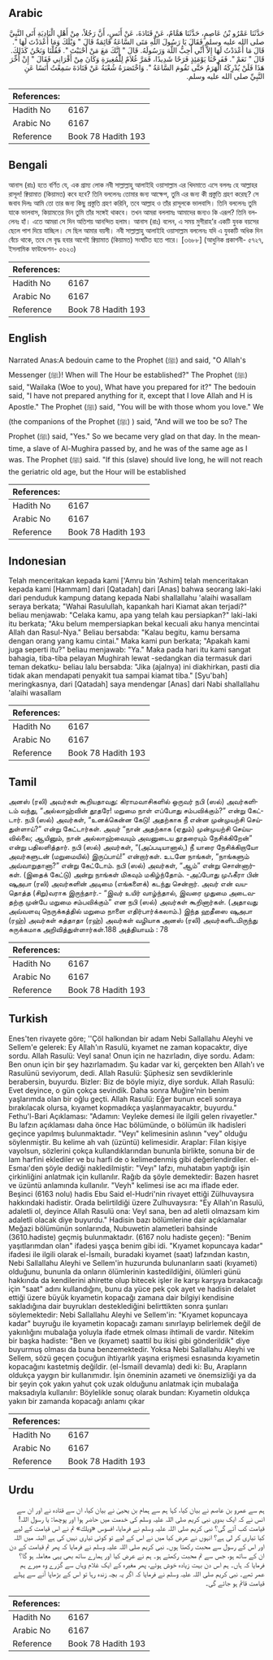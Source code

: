 ## Arabic


<div dir="rtl" lang="ar" style={{fontSize:'larger',backgroundColor:'#f8f9fa',padding:20}}>
حَدَّثَنَا عَمْرُو بْنُ عَاصِمٍ، حَدَّثَنَا هَمَّامٌ، عَنْ قَتَادَةَ، عَنْ أَنَسٍ، أَنَّ رَجُلاً، مِنْ أَهْلِ الْبَادِيَةِ أَتَى النَّبِيَّ صلى الله عليه وسلم فَقَالَ يَا رَسُولَ اللَّهِ مَتَى السَّاعَةُ قَائِمَةٌ قَالَ ‏"‏ وَيْلَكَ وَمَا أَعْدَدْتَ لَهَا ‏"‏‏.‏ قَالَ مَا أَعْدَدْتُ لَهَا إِلاَّ أَنِّي أُحِبُّ اللَّهَ وَرَسُولَهُ‏.‏ قَالَ ‏"‏ إِنَّكَ مَعَ مَنْ أَحْبَبْتَ ‏"‏‏.‏ فَقُلْنَا وَنَحْنُ كَذَلِكَ‏.‏ قَالَ ‏"‏ نَعَمْ ‏"‏‏.‏ فَفَرِحْنَا يَوْمَئِذٍ فَرَحًا شَدِيدًا، فَمَرَّ غُلاَمٌ لِلْمُغِيرَةِ وَكَانَ مِنْ أَقْرَانِي فَقَالَ ‏"‏ إِنْ أُخِّرَ هَذَا فَلَنْ يُدْرِكَهُ الْهَرَمُ حَتَّى تَقُومَ السَّاعَةُ ‏"‏‏.‏ وَاخْتَصَرَهُ شُعْبَةُ عَنْ قَتَادَةَ سَمِعْتُ أَنَسًا عَنِ النَّبِيِّ صلى الله عليه وسلم‏.‏
</div>
<div style={{backgroundColor:'#f8f9fa',padding:20, marginBottom: 10}}><table> <thead> <tr> <th>References:</th> <th></th> </tr> </thead> <tbody><tr><td>Hadith No</td><td>6167</td></tr><tr><td>Arabic No</td><td>6167</td></tr><tr><td>Reference</td><td>Book 78 Hadith 193</td></tr></tbody></table></div>

## Bengali


<div dir="ltr" lang="bn" style={{fontSize:'larger',backgroundColor:'#f8f9fa',padding:20}}>
আনাস (রাঃ) হতে বর্ণিত যে, এক গ্রাম্য লোক নবী সাল্লাল্লাহু আলাইহি ওয়াসাল্লাম এর খিদমাতে এসে বললঃ হে আল্লাহর রাসূল! ক্বিয়ামাত (কিয়ামত) কবে হবে? তিনি বললেনঃ তোমার জন্য আক্ষেপ, তুমি এর জন্য কী প্রস্তুতি গ্রহণ করেছ? সে জবাব দিলঃ আমি তো তার জন্য কিছু প্রস্তুতি গ্রহণ করিনি, তবে আল্লাহ ও তাঁর রাসূলকে ভালবাসি। তিনি বললেনঃ তুমি যাকে ভালবাস, কিয়ামতের দিন তুমি তাঁর সঙ্গেই থাকবে। তখন আমরা বললামঃ আমাদের জন্যও কি এরূপ? তিনি বললেনঃ হাঁ। এতে আমরা সে দিন অতিশয় আনন্দিত হলাম। আনাস (রাঃ) বলেন, এ সময় মুগীরাহ’র একটি যুবক বয়সের ছেলে পাশ দিয়ে যাচ্ছিল। সে ছিল আমার বয়সী। নবী সাল্লাল্লাহু আলাইহি ওয়াসাল্লাম বললেনঃ যদি এ যুবকটি অধিক দিন বেঁচে থাকে, তবে সে বৃদ্ধ হবার আগেই ক্বিয়ামাত (কিয়ামত) সংঘটিত হতে পারে। [৩৬৮৮] (আধুনিক প্রকাশনী- ৫৭২৭, ইসলামিক ফাউন্ডেশন- ৫৬২৩)
</div>
<div style={{backgroundColor:'#f8f9fa',padding:20, marginBottom: 10}}><table> <thead> <tr> <th>References:</th> <th></th> </tr> </thead> <tbody><tr><td>Hadith No</td><td>6167</td></tr><tr><td>Arabic No</td><td>6167</td></tr><tr><td>Reference</td><td>Book 78 Hadith 193</td></tr></tbody></table></div>

## English


<div dir="ltr" lang="en" style={{fontSize:'larger',backgroundColor:'#f8f9fa',padding:20}}>
Narrated Anas:A bedouin came to the Prophet (ﷺ) and said, "O Allah's Messenger (ﷺ)! When will The Hour be established?" The Prophet (ﷺ) said, "Wailaka (Woe to you), What have you prepared for it?" The bedouin said, "I have not prepared anything for it, except that I love Allah and H is Apostle." The Prophet (ﷺ) said, "You will be with those whom you love." We (the companions of the Prophet (ﷺ) ) said, "And will we too be so? The Prophet (ﷺ) said, "Yes." So we became very glad on that day. In the meantime, a slave of Al-Mughira passed by, and he was of the same age as I was. The Prophet (ﷺ) said. "If this (slave) should live long, he will not reach the geriatric old age, but the Hour will be established
</div>
<div style={{backgroundColor:'#f8f9fa',padding:20, marginBottom: 10}}><table> <thead> <tr> <th>References:</th> <th></th> </tr> </thead> <tbody><tr><td>Hadith No</td><td>6167</td></tr><tr><td>Arabic No</td><td>6167</td></tr><tr><td>Reference</td><td>Book 78 Hadith 193</td></tr></tbody></table></div>

## Indonesian


<div dir="ltr" lang="id" style={{fontSize:'larger',backgroundColor:'#f8f9fa',padding:20}}>
Telah menceritakan kepada kami ['Amru bin 'Ashim] telah menceritakan kepada kami [Hammam] dari [Qatadah] dari [Anas] bahwa seorang laki-laki dari penduduk kampung datang kepada Nabi shallallahu 'alaihi wasallam seraya berkata; "Wahai Rasulullah, kapankah hari Kiamat akan terjadi?" beliau menjawab: "Celaka kamu, apa yang telah kau persiapkan?" laki-laki itu berkata; "Aku belum mempersiapkan bekal kecuali aku hanya mencintai Allah dan Rasul-Nya." Beliau bersabda: "Kalau begitu, kamu bersama dengan orang yang kamu cintai." Maka kami pun berkata; "Apakah kami juga seperti itu?" beliau menjawab: "Ya." Maka pada hari itu kami sangat bahagia, tiba-tiba pelayan Mughirah lewat -sedangkan dia termasuk dari teman dekatku- beliau lalu bersabda: "Jika (ajalnya) ini diakhirkan, pasti dia tidak akan mendapati penyakit tua sampai kiamat tiba." [Syu'bah] meringkasnya, dari [Qatadah] saya mendengar [Anas] dari Nabi shallallahu 'alaihi wasallam
</div>
<div style={{backgroundColor:'#f8f9fa',padding:20, marginBottom: 10}}><table> <thead> <tr> <th>References:</th> <th></th> </tr> </thead> <tbody><tr><td>Hadith No</td><td>6167</td></tr><tr><td>Arabic No</td><td>6167</td></tr><tr><td>Reference</td><td>Book 78 Hadith 193</td></tr></tbody></table></div>

## Tamil


<div dir="ltr" lang="ta" style={{fontSize:'larger',backgroundColor:'#f8f9fa',padding:20}}>
அனஸ் (ரலி) அவர்கள் கூறியதாவது: கிராமவாசிகளில் ஒருவர் நபி (ஸல்) அவர்களிடம் வந்து, “அல்லாஹ்வின் தூதரே! மறுமை நாள் எப்போது சம்பவிக்கும்?” என்று கேட்டார். நபி (ஸல்) அவர்கள், “உனக்கென்ன கேடு! அதற்காக நீ என்ன முன்முயற்சி செய்துள்ளாய்?” என்று கேட்டார்கள். அவர் “நான் அதற்காக (ஏதும்) முன்முயற்சி செய்யவில்லை; ஆயினும், நான் அல்லாஹ்வையும் அவனுடைய தூதரையும் நேசிக்கிறேன்” என்று பதிலளித்தார். நபி (ஸல்) அவர்கள், “(அப்படியானால்,) நீ யாரை நேசிக்கிறாயோ அவர்களுடன் (மறுமையில்) இருப்பாய்!” என்றார்கள். உடனே நாங்கள், “நாங்களும் அவ்வாறுதானா?” என்று கேட்டோம். நபி (ஸல்) அவர்கள், “ஆம்” என்று சொன்னார்கள். (இதைக் கேட்டு) அன்று நாங்கள் மிகவும் மகிழ்ந்தோம். -அப்போது முஃகீரா பின் ஷுஅபா (ரலி) அவர்களின் அடிமை (எங்களைக்) கடந்து சென்றார். அவர் என் வயதொத்த (சிறு)வராக இருந்தார்.- “இவர் உயிர் வாழ்ந்தால், இவரை முதுமை அடைவதற்கு முன்பே மறுமை சம்பவிக்கும்” என நபி (ஸல்) அவர்கள் கூறினார்கள். (அதாவது அவ்வளவு நெருக்கத்தில் மறுமை நாளை எதிர்பார்க்கலாம்.) இந்த ஹதீஸை ஷுஅபா (ரஹ்) அவர்கள் கத்தாதா (ரஹ்) அவர்கள் வழியாக அனஸ் (ரலி) அவர்களிடமிருந்து சுருக்கமாக அறிவித்துள்ளார்கள்.188 அத்தியாயம் : 78
</div>
<div style={{backgroundColor:'#f8f9fa',padding:20, marginBottom: 10}}><table> <thead> <tr> <th>References:</th> <th></th> </tr> </thead> <tbody><tr><td>Hadith No</td><td>6167</td></tr><tr><td>Arabic No</td><td>6167</td></tr><tr><td>Reference</td><td>Book 78 Hadith 193</td></tr></tbody></table></div>

## Turkish


<div dir="ltr" lang="tr" style={{fontSize:'larger',backgroundColor:'#f8f9fa',padding:20}}>
Enes'ten rivayete göre; ''Çöl halkından bir adam Nebi Sallallahu Aleyhi ve Sellem'e gelerek: Ey Allah'ın Rasulü, kıyamet ne zaman kopacaktır, diye sordu. Allah Rasulü: Veyl sana! Onun için ne hazırladın, diye sordu. Adam: Ben onun için bir şey hazırlamadım. Şu kadar var ki, gerçekten ben Allah'ı ve Rasulünü seviyorum, dedi. Allah Rasulü: Şüphesiz sen sevdiklerinle berabersin, buyurdu. Bizler: Biz de böyle miyiz, diye sorduk. Allah Rasulü: Evet deyince, o gün çokça sevindik. Daha sonra Muğire'nin benim yaşlarımda olan bir oğlu geçti. Allah Rasulü: Eğer bunun eceli sonraya bırakılacak olursa, kıyamet kopmadıkça yaşlanmayacaktır, buyurdu." Fethu'l-Bari Açıklaması: "Adamın: Veyleke demesi ile ilgili gelen rivayetler." Bu lafzın açıklaması daha önce Hac bölümünde, o bölümün ilk hadisleri geçince yapılmış bulunmaktadır. "Veyı" kelimesinin aslının "vey" olduğu söylenmiştir. Bu kelime ah vah (üzüntü) kelimesidir. Araplar: Filan kişiye vayolsun, sözlerini çokça kullandıklarından bununla birlikte, sonuna bir de lam harfini eklediler ve bu harfi de o kelimedenmiş gibi değerlendirdiler. el-Esmaı'den şöyle dediği nakledilmiştir: "Veyı" lafzı, muhatabın yaptığı işin çirkinliğini anlatmak için kullanılır. Rağıb da şöyle demektedir: Bazen hasret ve üzüntü anlamında kullanılır. "Veyh" kelimesi ise acı ma iflade eder. Beşinci (6163 nolu) hadis Ebu Said el-Hudri'nin rivayet ettiği Zülhuvaysıra hakkındaki hadistir. Orada belirtildiği üzere Zulhuvaysıra: "Ey Allah'ın Rasulü, adaletli ol, deyince Allah Rasulü ona: Veyl sana, ben ad aletli olmazsam kim adaletli olacak diye buyurdu." Hadisin bazı bölümlerine dair açıklamalar Meğazi bölümünün sonlarında, Nubuwetin alametleri bahsinde (3610.hadiste) geçmiş bulunmaktadır. (6167 nolu hadiste geçen): "Benim yaşıtlarımdan olan" ifadesi yaşça benim gibi idi. "Kıyamet kopuncaya kadar" ifadesi ile ilgili olarak el-İsmailı, buradaki kıyamet (saat) lafzından kastın, Nebi Sallallahu Aleyhi ve Sellem'in huzurunda bulunanların saati (kıyameti) olduğunu, bununla da onların ölümlerinin kastedildiğini, ölümleri günü hakkında da kendilerini ahirette olup bitecek işler ile karşı karşıya bırakacağı için "saat" adını kullandığını, bunu da yüce pek çok ayet ve hadisin delalet ettiği üzere büyük kıyametin kopacağı zamana dair bilgiyi kendisine sakladığına dair buyrukları desteklediğini belirttikten sonra şunları söylemektedir: Nebi Sallallahu Aleyhi ve Sellem'in: "Kıyamet kopuncaya kadar" buyruğu ile kıyametin kopacağı zamanı sınırlayıp belirlemek değil de yakınlığını mubalağa yoluyla ifade etmek olması ihtimali de vardır. Nitekim bir başka hadiste: "Ben ve (kıyamet) saattil bu ikisi gibi gönderildik" diye buyurmuş olması da buna benzemektedir. Yoksa Nebi Sallallahu Aleyhi ve Sellem, sözü geçen çocuğun ihtiyarlık yaşına erişmesi esnasında kıyametin kopacağını kastetmiş değildir. (el-İsmaill devamla) dedi ki: Bu, Arapların oldukça yaygın bir kullanımıdır. İşin öneminin azameti ve önemsizliği ya da bir şeyin çok yakın yahut çok uzak olduğunu anlatmak için mubalağa maksadıyla kullanılır: Böylelikle sonuç olarak bundan: Kıyametin oldukça yakın bir zamanda kopacağı anlamı çıkar
</div>
<div style={{backgroundColor:'#f8f9fa',padding:20, marginBottom: 10}}><table> <thead> <tr> <th>References:</th> <th></th> </tr> </thead> <tbody><tr><td>Hadith No</td><td>6167</td></tr><tr><td>Arabic No</td><td>6167</td></tr><tr><td>Reference</td><td>Book 78 Hadith 193</td></tr></tbody></table></div>

## Urdu


<div dir="rtl" lang="ur" style={{fontSize:'larger',backgroundColor:'#f8f9fa',padding:20}}>
ہم سے عمرو بن عاصم نے بیان کیا، کہا ہم سے ہمام بن یحییٰ نے بیان کیا، ان سے قتادہ نے اور ان سے انس نے کہ ایک بدوی نبی کریم صلی اللہ علیہ وسلم کی خدمت میں حاضر ہوا اور پوچھا: یا رسول اللہ! قیامت کب آئے گی؟ نبی کریم صلی اللہ علیہ وسلم نے فرمایا، افسوس «ويلك» تم نے اس قیامت کے لیے کیا تیاری کر لی ہے؟ انہوں نے عرض کیا میں نے اس کے لیے تو کوئی تیاری نہیں کی ہے البتہ میں اللہ اور اس کے رسول سے محبت رکھتا ہوں۔ نبی کریم صلی اللہ علیہ وسلم نے فرمایا کہ پھر تم قیامت کے دن ان کے ساتھ ہو، جس سے تم محبت رکھتے ہو۔ ہم نے عرض کیا اور ہمارے ساتھ بھی یہی معاملہ ہو گا؟ فرمایا کہ ہاں۔ ہم اس دن بہت زیادہ خوش ہوئے، پھر مغیرہ کے ایک غلام وہاں سے گزرے وہ میرے ہم عمر تھے۔ نبی کریم صلی اللہ علیہ وسلم نے فرمایا کہ اگر یہ بچہ زندہ رہا تو اس کے بڑھاپا آنے سے پہلے قیامت قائم ہو جائے گی۔
</div>
<div style={{backgroundColor:'#f8f9fa',padding:20, marginBottom: 10}}><table> <thead> <tr> <th>References:</th> <th></th> </tr> </thead> <tbody><tr><td>Hadith No</td><td>6167</td></tr><tr><td>Arabic No</td><td>6167</td></tr><tr><td>Reference</td><td>Book 78 Hadith 193</td></tr></tbody></table></div>